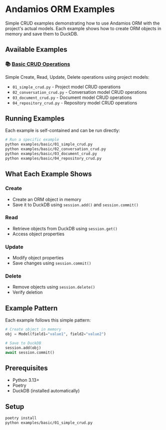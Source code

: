 # Andamios ORM Examples

Simple CRUD examples demonstrating how to use Andamios ORM with the project's actual models. Each example shows how to create ORM objects in memory and save them to DuckDB.

## Available Examples

### 📚 [Basic CRUD Operations](./basic/)
Simple Create, Read, Update, Delete operations using project models:
- `01_simple_crud.py` - Project model CRUD operations
- `02_conversation_crud.py` - Conversation model CRUD operations  
- `03_document_crud.py` - Document model CRUD operations
- `04_repository_crud.py` - Repository model CRUD operations

## Running Examples

Each example is self-contained and can be run directly:

```bash
# Run a specific example
python examples/basic/01_simple_crud.py
python examples/basic/02_conversation_crud.py
python examples/basic/03_document_crud.py
python examples/basic/04_repository_crud.py
```

## What Each Example Shows

### Create
- Create an ORM object in memory
- Save it to DuckDB using `session.add()` and `session.commit()`

### Read  
- Retrieve objects from DuckDB using `session.get()`
- Access object properties

### Update
- Modify object properties
- Save changes using `session.commit()`

### Delete
- Remove objects using `session.delete()`
- Verify deletion

## Example Pattern

Each example follows this simple pattern:

```python
# Create object in memory
obj = Model(field1="value1", field2="value2")

# Save to DuckDB  
session.add(obj)
await session.commit()
```

## Prerequisites

- Python 3.13+
- Poetry
- DuckDB (installed automatically)

## Setup

```bash
poetry install
python examples/basic/01_simple_crud.py
```